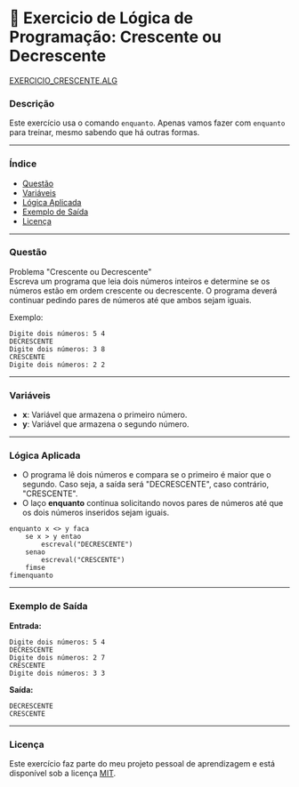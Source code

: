 
# 🚀 Exercicio de Lógica de Programação: Crescente ou Decrescente

<a href="/logica-de-programacao/VisualG_Portugol/Estrutura_Condicional/Exercicios/exercicio_crescente/exercicio_crescente.alg">EXERCICIO_CRESCENTE.ALG</a>

### Descrição

Este exercício usa o comando `enquanto`. Apenas vamos fazer com `enquanto` para treinar, mesmo sabendo que há outras formas.

---

### Índice

- [Questão](#questão)
- [Variáveis](#variáveis)
- [Lógica Aplicada](#lógica-aplicada)
- [Exemplo de Saída](#exemplo-de-saída)
- [Licença](#licença)

---

### Questão

Problema "Crescente ou Decrescente"  
Escreva um programa que leia dois números inteiros e determine se os números estão em ordem crescente ou decrescente. O programa deverá continuar pedindo pares de números até que ambos sejam iguais.

Exemplo:
```
Digite dois números: 5 4
DECRESCENTE
Digite dois números: 3 8
CRESCENTE
Digite dois números: 2 2
```

---

### Variáveis

- **x**: Variável que armazena o primeiro número.
- **y**: Variável que armazena o segundo número.

---

### Lógica Aplicada

- O programa lê dois números e compara se o primeiro é maior que o segundo. Caso seja, a saída será "DECRESCENTE", caso contrário, "CRESCENTE".
- O laço **enquanto** continua solicitando novos pares de números até que os dois números inseridos sejam iguais.

```alg
enquanto x <> y faca
    se x > y entao
        escreval("DECRESCENTE")
    senao
        escreval("CRESCENTE")
    fimse
fimenquanto
```

---

### Exemplo de Saída

**Entrada:**
```
Digite dois números: 5 4
DECRESCENTE
Digite dois números: 2 7
CRESCENTE
Digite dois números: 3 3
```

**Saída:**
```
DECRESCENTE
CRESCENTE
```

---

### Licença

Este exercício faz parte do meu projeto pessoal de aprendizagem e está disponível sob a licença [MIT](LICENSE).
